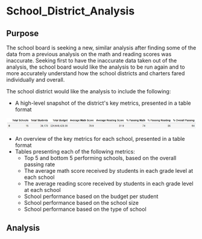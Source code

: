 # School_District_Analysis

## Purpose
The school board is seeking a new, similar analysis after finding some of the data from a previous analysis on the math and reading scores was inaccurate. Seeking first to have the inaccurate data taken out of the analysis, the school board would like the analysis to be run again and to more accurately understand how the school districts and charters fared individually and overall. 

The school district would like the analysis to include the following: 

- A high-level snapshot of the district's key metrics, presented in a table format

![district_summary_df.jpg](https://github.com/tarajarell/School_District_Analysis/blob/master/Resources/district_summary_df.jpg)


- An overview of the key metrics for each school, presented in a table format
- Tables presenting each of the following metrics:
  - Top 5 and bottom 5 performing schools, based on the overall passing rate
  - The average math score received by students in each grade level at each school
  - The average reading score received by students in each grade level at each school
  - School performance based on the budget per student
  - School performance based on the school size 
  - School performance based on the type of school

## Analysis
